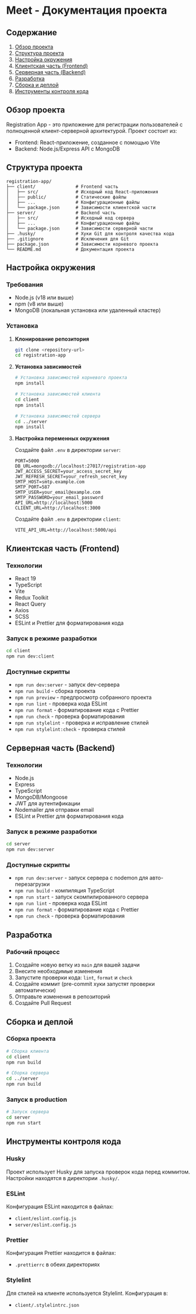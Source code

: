 # Meet - Документация проекта

## Содержание
1. [Обзор проекта](#обзор-проекта)
2. [Структура проекта](#структура-проекта)
3. [Настройка окружения](#настройка-окружения)
4. [Клиентская часть (Frontend)](#клиентская-часть-frontend)
5. [Серверная часть (Backend)](#серверная-часть-backend)
6. [Разработка](#разработка)
7. [Сборка и деплой](#сборка-и-деплой)
8. [Инструменты контроля кода](#инструменты-контроля-кода)

## Обзор проекта

Registration App - это приложение для регистрации пользователей с полноценной клиент-серверной архитектурой. Проект состоит из:
- Frontend: React-приложение, созданное с помощью Vite
- Backend: Node.js/Express API с MongoDB

## Структура проекта

```
registration-app/
├── client/               # Frontend часть
│   ├── src/              # Исходный код React-приложения
│   ├── public/           # Статические файлы
│   ├── ...               # Конфигурационные файлы
│   └── package.json      # Зависимости клиентской части
├── server/               # Backend часть
│   ├── src/              # Исходный код сервера
│   ├── ...               # Конфигурационные файлы
│   └── package.json      # Зависимости серверной части
├── .husky/               # Хуки Git для контроля качества кода
├── .gitignore            # Исключения для Git
├── package.json          # Зависимости корневого проекта
└── README.md             # Документация проекта
```

## Настройка окружения

### Требования
- Node.js (v18 или выше)
- npm (v8 или выше)
- MongoDB (локальная установка или удаленный кластер)

### Установка

1. **Клонирование репозитория**
   ```bash
   git clone <repository-url>
   cd registration-app
   ```

2. **Установка зависимостей**
   ```bash
   # Установка зависимостей корневого проекта
   npm install
   
   # Установка зависимостей клиента
   cd client
   npm install
   
   # Установка зависимостей сервера
   cd ../server
   npm install
   ```

3. **Настройка переменных окружения**

   Создайте файл `.env` в директории `server`:
   ```
   PORT=5000
   DB_URL=mongodb://localhost:27017/registration-app
   JWT_ACCESS_SECRET=your_access_secret_key
   JWT_REFRESH_SECRET=your_refresh_secret_key
   SMTP_HOST=smtp.example.com
   SMTP_PORT=587
   SMTP_USER=your_email@example.com
   SMTP_PASSWORD=your_email_password
   API_URL=http://localhost:5000
   CLIENT_URL=http://localhost:3000
   ```

   Создайте файл `.env` в директории `client`:
   ```
   VITE_API_URL=http://localhost:5000/api
   ```

## Клиентская часть (Frontend)

### Технологии
- React 19
- TypeScript
- Vite
- Redux Toolkit
- React Query
- Axios
- SCSS
- ESLint и Prettier для форматирования кода

### Запуск в режиме разработки
```bash
cd client
npm run dev:client
```

### Доступные скрипты
- `npm run dev:server` - запуск dev-сервера
- `npm run build` - сборка проекта
- `npm run preview` - предпросмотр собранного проекта
- `npm run lint` - проверка кода ESLint
- `npm run format` - форматирование кода с Prettier
- `npm run check` - проверка форматирования
- `npm run stylelint` - проверка и исправление стилей
- `npm run stylelint:check` - проверка стилей

## Серверная часть (Backend)

### Технологии
- Node.js
- Express
- TypeScript
- MongoDB/Mongoose
- JWT для аутентификации
- Nodemailer для отправки email
- ESLint и Prettier для форматирования кода

### Запуск в режиме разработки
```bash
cd server
npm run dev:server
```

### Доступные скрипты
- `npm run dev:server` - запуск сервера с nodemon для авто-перезагрузки
- `npm run build` - компиляция TypeScript
- `npm run start` - запуск скомпилированного сервера
- `npm run lint` - проверка кода ESLint
- `npm run format` - форматирование кода с Prettier
- `npm run check` - проверка форматирования

## Разработка

### Рабочий процесс
1. Создайте новую ветку из `main` для вашей задачи
2. Внесите необходимые изменения
3. Запустите проверки кода: `lint`, `format` и `check`
4. Создайте коммит (pre-commit хуки запустят проверки автоматически)
5. Отправьте изменения в репозиторий
6. Создайте Pull Request

## Сборка и деплой

### Сборка проекта
```bash
# Сборка клиента
cd client
npm run build

# Сборка сервера
cd ../server
npm run build
```

### Запуск в production
```bash
# Запуск сервера
cd server
npm run start
```

## Инструменты контроля кода

### Husky
Проект использует Husky для запуска проверок кода перед коммитом. Настройки находятся в директории `.husky/`.

### ESLint
Конфигурация ESLint находится в файлах:
- `client/eslint.config.js`
- `server/eslint.config.js`

### Prettier
Конфигурация Prettier находится в файлах:
- `.prettierrc` в обеих директориях

### Stylelint
Для стилей на клиенте используется Stylelint. Конфигурация в:
- `client/.stylelintrc.json`